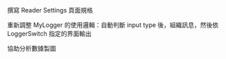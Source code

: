 撰寫 Reader Settings 頁面規格

重新調整 MyLogger 的使用邏輯：自動判斷 input type 後，組織訊息，然後依 LoggerSwitch 指定的界面輸出

協助分析數據製圖